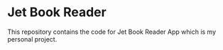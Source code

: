 # Jet Book Reader
This repository contains the code for Jet Book Reader App which is my personal project.
